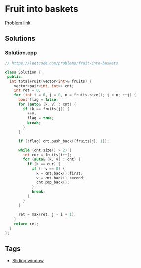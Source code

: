 # Fruit into baskets

[Problem link](https://leetcode.com/problems/fruit-into-baskets)

## Solutions


### Solution.cpp
```cpp
// https://leetcode.com/problems/fruit-into-baskets

class Solution {
 public:
  int totalFruit(vector<int>& fruits) {
    vector<pair<int, int>> cnt;
    int ret = 0;
    for (int i = 0, j = 0, n = fruits.size(); j < n; ++j) {
      bool flag = false;
      for (auto& [k, v] : cnt) {
        if (k == fruits[j]) {
          ++v;
          flag = true;
          break;
        }
      }

      if (!flag) cnt.push_back({fruits[j], 1});

      while (cnt.size() > 2) {
        int cur = fruits[i++];
        for (auto& [k, v] : cnt) {
          if (k == cur) {
            if (--v == 0) {
              k = cnt.back().first;
              v = cnt.back().second;
              cnt.pop_back();
            }
            break;
          }
        }
      }

      ret = max(ret, j - i + 1);
    }
    return ret;
  }
};
```
## Tags

* [Sliding window](/Collections/sliding-window.md#sliding-window)
